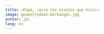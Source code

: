 ```yaml
---
title: «Papá, ¡mira los niveles que hice!»
image: geometrydash-darkangel.jpg
author: jpl
lang: es
---
```

